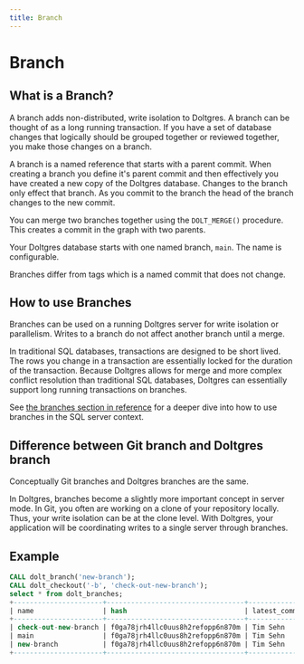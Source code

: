 ```yaml
---
title: Branch
---
```


# Branch

## What is a Branch?

A branch adds non-distributed, write isolation to Doltgres. A branch can be thought of as a long
running transaction. If you have a set of database changes that logically should be grouped together
or reviewed together, you make those changes on a branch.

A branch is a named reference that starts with a parent commit. When creating a branch you define
it's parent commit and then effectively you have created a new copy of the Doltgres
database. Changes to the branch only effect that branch. As you commit to the branch the head of the
branch changes to the new commit.

You can merge two branches together using the `DOLT_MERGE()` procedure. This creates a commit in the
graph with two parents.

Your Doltgres database starts with one named branch, `main`. The name is configurable.

Branches differ from tags which is a named commit that does not change.

## How to use Branches

Branches can be used on a running Doltgres server for write isolation or parallelism. Writes to a
branch do not affect another branch until a merge.

In traditional SQL databases, transactions are designed to be short lived. The rows you change in a
transaction are essentially locked for the duration of the transaction. Because Doltgres allows for
merge and more complex conflict resolution than traditional SQL databases, Doltgres can essentially
support long running transactions on branches.

See [the branches section in reference](../../reference/sql/version-control/branches.md) for a
deeper dive into how to use branches in the SQL server context.

## Difference between Git branch and Doltgres branch

Conceptually Git branches and Doltgres branches are the same.

In Doltgres, branches become a slightly more important concept in server mode. In Git, you often are
working on a clone of your repository locally. Thus, your write isolation can be at the clone
level. With Doltgres, your application will be coordinating writes to a single server through
branches.

## Example

```sql
CALL dolt_branch('new-branch');
CALL dolt_checkout('-b', 'check-out-new-branch');
select * from dolt_branches;
+----------------------+----------------------------------+------------------+------------------------+-----------------------------------+------------------------------+
| name                 | hash                             | latest_committer | latest_committer_email | latest_commit_date                | latest_commit_message        |
+----------------------+----------------------------------+------------------+------------------------+-----------------------------------+------------------------------+
| check-out-new-branch | f0ga78jrh4llc0uus8h2refopp6n870m | Tim Sehn         | tim@dolthub.com        | 2021-12-06 13:39:57.705 -0800 PST | Removed row from no_pk table |
| main                 | f0ga78jrh4llc0uus8h2refopp6n870m | Tim Sehn         | tim@dolthub.com        | 2021-12-06 13:39:57.705 -0800 PST | Removed row from no_pk table |
| new-branch           | f0ga78jrh4llc0uus8h2refopp6n870m | Tim Sehn         | tim@dolthub.com        | 2021-12-06 13:39:57.705 -0800 PST | Removed row from no_pk table |
+----------------------+----------------------------------+------------------+------------------------+-----------------------------------+------------------------------+
```

